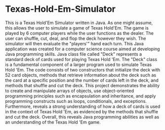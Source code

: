 # Texas-Hold-Em-Simulator
This is a Texas Hold'Em Simulator written in Java. As one might assume, this allows the user to simulate a game of Texas Hold'Em. The game is played by 6 computer players while the user functions as the dealer. The user can shuffle, cut, deal, and flop the deck however they wish. The simulator will then evaluate the "players'" hand each turn. This Java application was created for a computer science course aimed at developing Java programming skills.
Java class file called "Deck" represents a standard deck of cards used for playing Texas Hold 'Em. The "Deck" class is a fundamental component of a larger program used to simulate Texas Hold 'Em. The code consists of two constructors that initialize the deck with 52 card objects, methods that retrieve information about the deck such as the card at a specific position and the number of cards left in the deck, and methods that shuffle and cut the deck. 
This project demonstrates the ability to create and manipulate arrays of objects, use object-oriented programming principles such as encapsulation and inheritance, and apply programming constructs such as loops, conditionals, and exceptions. Furthermore, reveals a strong understanding of how a deck of cards is used in the context of Texas Hold 'Em, as evidenced by the methods that shuffle and cut the deck. Overall, this reveals Java programming abilities as well as an understanding of the Texas Hold 'Em game.
